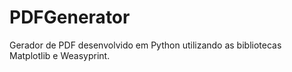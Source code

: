 # PDFGenerator
Gerador de PDF desenvolvido em Python utilizando as bibliotecas Matplotlib e Weasyprint. 
